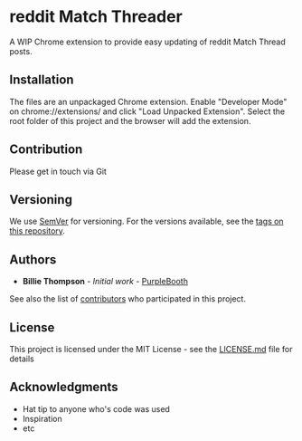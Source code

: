 # reddit Match Threader

A WIP Chrome extension to provide easy updating of reddit Match Thread posts.

## Installation

The files are an unpackaged Chrome extension. Enable "Developer Mode" on chrome://extensions/ and click "Load Unpacked Extension". Select the root folder of this project and the browser will add the extension.

## Contribution

Please get in touch via Git

## Versioning

We use [SemVer](http://semver.org/) for versioning. For the versions available, see the [tags on this repository](https://github.com/your/project/tags). 

## Authors

* **Billie Thompson** - *Initial work* - [PurpleBooth](https://github.com/PurpleBooth)

See also the list of [contributors](https://github.com/your/project/contributors) who participated in this project.

## License

This project is licensed under the MIT License - see the [LICENSE.md](LICENSE.md) file for details

## Acknowledgments

* Hat tip to anyone who's code was used
* Inspiration
* etc
